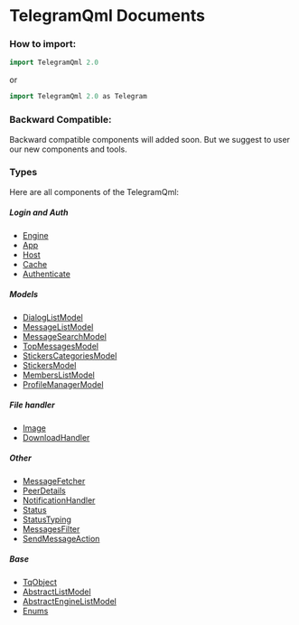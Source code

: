 # TelegramQml Documents

### How to import:

```c++
import TelegramQml 2.0
```

or

```c++
import TelegramQml 2.0 as Telegram
```

### Backward Compatible:

Backward compatible components will added soon. But we suggest to user our new components and tools.

### Types

Here are all components of the TelegramQml:


##### Login and Auth

 * [Engine](engine.md)
 * [App](app.md)
 * [Host](host.md)
 * [Cache](cache.md)
 * [Authenticate](authenticate.md)

##### Models

 * [DialogListModel](dialoglistmodel.md)
 * [MessageListModel](messagelistmodel.md)
 * [MessageSearchModel](messagesearchmodel.md)
 * [TopMessagesModel](topmessagesmodel.md)
 * [StickersCategoriesModel](stickerscategoriesmodel.md)
 * [StickersModel](stickersmodel.md)
 * [MembersListModel](memberslistmodel.md)
 * [ProfileManagerModel](profilemanagermodel.md)

##### File handler

 * [Image](image.md)
 * [DownloadHandler](downloadhandler.md)

##### Other

 * [MessageFetcher](messagefetcher.md)
 * [PeerDetails](peerdetails.md)
 * [NotificationHandler](notificationhandler.md)
 * [Status](status.md)
 * [StatusTyping](statustyping.md)
 * [MessagesFilter](messagesfilter.md)
 * [SendMessageAction](sendmessageaction.md)

##### Base

 * [TqObject](tqobject.md)
 * [AbstractListModel](abstractlistmodel.md)
 * [AbstractEngineListModel](abstractenginelistmodel.md)
 * [Enums](enums.md)
